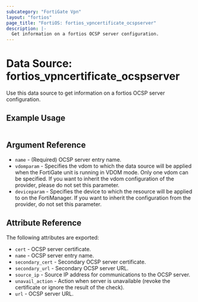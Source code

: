 ```yaml
---
subcategory: "FortiGate Vpn"
layout: "fortios"
page_title: "FortiOS: fortios_vpncertificate_ocspserver"
description: |-
  Get information on a fortios OCSP server configuration.
---
```


# Data Source: fortios_vpncertificate_ocspserver
Use this data source to get information on a fortios OCSP server configuration.


## Example Usage

```hcl

```

## Argument Reference

* `name` - (Required) OCSP server entry name.
* `vdomparam` - Specifies the vdom to which the data source will be applied when the FortiGate unit is running in VDOM mode. Only one vdom can be specified. If you want to inherit the vdom configuration of the provider, please do not set this parameter.
* `deviceparam` - Specifies the device to which the resource will be applied to on the FortiManager. If you want to inherit the configuration from the provider, do not set this parameter.

## Attribute Reference

The following attributes are exported:

* `cert` - OCSP server certificate.
* `name` - OCSP server entry name.
* `secondary_cert` - Secondary OCSP server certificate.
* `secondary_url` - Secondary OCSP server URL.
* `source_ip` - Source IP address for communications to the OCSP server.
* `unavail_action` - Action when server is unavailable (revoke the certificate or ignore the result of the check).
* `url` - OCSP server URL.
